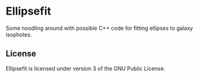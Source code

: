 # Ellipsefit

Some noodling around with possible C++ code for fitting ellipses to galaxy isophotes.



## License

Ellipsefit is licensed under version 3 of the GNU Public License.
